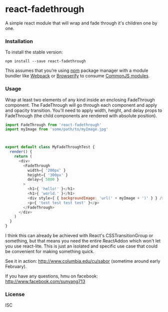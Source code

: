 # react-fadethrough
A simple react module that will wrap and fade through it's children one by one.


### Installation

To install the stable version:

```
npm install --save react-fadethrough
```

This assumes that you’re using [npm](https://www.npmjs.com/) package manager with a module bundler like [Webpack](http://webpack.github.io) or [Browserify](http://browserify.org/) to consume [CommonJS modules](http://webpack.github.io/docs/commonjs.html).


### Usage

Wrap at least two elements of any kind inside an enclosing FadeThrough component. The FadeThrough will go through each component and apply and opacity transition. You'll need to apply width, height, and delay props to FadeThrough (the child components are rendered with absolute position).


```js
import FadeThrough from 'react-fadethrough'
import myImage from 'some/path/to/myImage.jpg'



export default class MyFadeThroughTest {
  render() {
    return (
      <div>
        <FadeThrough
          width={ '200px' }
          height={ '300px' }
          delay={ 5000 }
        >
          <h1>{ 'hello!' }</h1>
          <h1>{ 'world.' }</h1>
          <div style={ { backgroundImage: 'url(' + myImage + ')' } } />
          <p>{ 'test test test test' }</p>
        </FadeThrough>
      </div>
    )
  }
}


```


I think this can already be achieved with React's CSSTransitionGroup or something, but that means you need the entire ReactAddon which won't let you use react-lite. This is just an isolated and specific use case that could be convenient for making something quick.

See it in action: http://www.columbia.edu/cu/sabor (sometime around early February).

If you have any questions, hmu on facebook: http://www.facebook.com/sunyang713


### License

ISC
